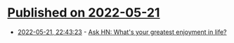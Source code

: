 # [Published on 2022-05-21](index.md)

* [2022-05-21, 22:43:23](https://news.ycombinator.com/item?id=31462773) - [Ask HN: What's your greatest enjoyment in life?](https://news.ycombinator.com/item?id=31462773)
